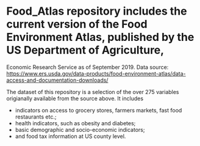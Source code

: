 # Food_Atlas repository includes the current version of the Food Environment Atlas, published by the US Department of Agriculture, 
Economic Research Service as of September 2019. Data source: 
https://www.ers.usda.gov/data-products/food-environment-atlas/data-access-and-documentation-downloads/

The dataset of this repository is a selection of the over 275 variables origianally available from the source above. It includes
- indicators on access to grocery stores, farmers markets, fast food restaurants etc.;
- health indicators, such as obesity and diabetes;
- basic demographic and socio-economic indicators;
- and food tax information
at US county level. 
